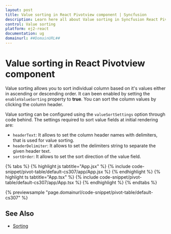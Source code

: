 ```yaml
---
layout: post
title: Value sorting in React Pivotview component | Syncfusion
description: Learn here all about Value sorting in Syncfusion React Pivotview component of Syncfusion Essential JS 2 and more.
control: Value sorting 
platform: ej2-react
documentation: ug
domainurl: ##DomainURL##
---
```


# Value sorting in React Pivotview component

Value sorting allows you to sort individual column based on it's values either in ascending or descending order. It can been enabled by setting the `enableValueSorting` property to **true**. You can sort the column values by clicking the column header.

Value sorting can be configured using the `valueSortSettings` option through code behind. The settings required to sort value fields at initial rendering are:
* `headerText`: It allows to set the column header names with delimiters, that is used for value sorting.
* `headerDelimiter`: It allows to set the delimiters string to separate the given header text.
* `sortOrder`: It allows to set the sort direction of the value field.

{% tabs %}
{% highlight js tabtitle="App.jsx" %}
{% include code-snippet/pivot-table/default-cs307/app/App.jsx %}
{% endhighlight %}
{% highlight ts tabtitle="App.tsx" %}
{% include code-snippet/pivot-table/default-cs307/app/App.tsx %}
{% endhighlight %}
{% endtabs %}

 {% previewsample "page.domainurl/code-snippet/pivot-table/default-cs307" %}

## See Also

* [Sorting](./sorting)